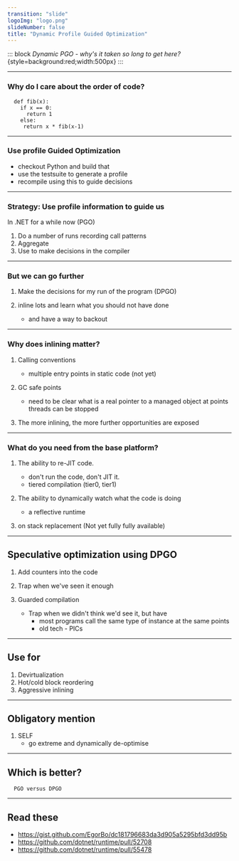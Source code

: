 ```yaml
---
transition: "slide"
logoImg: "logo.png"
slideNumber: false
title: "Dynamic Profile Guided Optimization"
---
```


::: block
*Dynamic PGO - why's it taken so long to get here?* {style=background:red;width:500px}
::: 

---

### Why do I care about the order of code?

```
  def fib(x):
    if x == 0:
      return 1
    else: 
     return x * fib(x-1)
```

---

### Use profile Guided Optimization


- checkout Python and build that
- use the testsuite to generate a profile
- recompile using this to guide decisions

---


### Strategy: Use profile information to guide us

In .NET for a while now (PGO)

1. Do a number of runs recording call patterns
2. Aggregate
3. Use to make decisions in the compiler

---

### But we can go further

1. Make the decisions for my run of the program (DPGO)

2. inline lots and learn what you should not have done
    - and have a way to backout


---

### Why does inlining matter?

1. Calling conventions
    - multiple entry points in static code (not yet)

2. GC safe points
    - need to be clear what is a real pointer to a managed object at points threads can be stopped

3. The more inlining, the more further opportunities are exposed


---


### What do you need from the base platform?

1.  The ability to re-JIT code.
    - don't run the code, don't JIT it.
    - tiered compilation (tier0, tier1)

2. The ability to dynamically watch what the code is doing
    - a reflective runtime

3. on stack replacement (Not yet fully fully available)


---



## Speculative optimization using DPGO

1. Add counters into the code

2. Trap when we've seen it enough

3. Guarded compilation
   -  Trap when we didn't think we'd see it, but have  
        - most programs call the same type of instance at the same points 
        - old tech - PICs


---

## Use for

1. Devirtualization
2. Hot/cold block reordering
3. Aggressive inlining

---


## Obligatory mention

1. SELF 
    - go extreme and dynamically de-optimise

---

## Which is better?

      PGO versus DPGO


---


## Read these

- https://gist.github.com/EgorBo/dc181796683da3d905a5295bfd3dd95b
- https://github.com/dotnet/runtime/pull/52708
- https://github.com/dotnet/runtime/pull/55478
